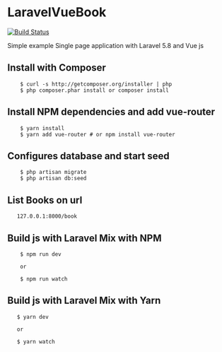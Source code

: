# LaravelVueBook

[![Build Status](https://travis-ci.org/Tony133/LaravelVueBook.svg?branch=master)](https://travis-ci.org/Tony133/LaravelVueBook)

Simple example Single page application with Laravel 5.8 and Vue js 

## Install with Composer

```
    $ curl -s http://getcomposer.org/installer | php
    $ php composer.phar install or composer install
```

## Install NPM dependencies and add vue-router

```
    $ yarn install
    $ yarn add vue-router # or npm install vue-router

```
## Configures database and start seed

```
    $ php artisan migrate
    $ php artisan db:seed
```

## List Books on url

```
   127.0.0.1:8000/book
```

## Build js with Laravel Mix with NPM

```
    $ npm run dev

    or

    $ npm run watch
```

## Build js with Laravel Mix with Yarn

```
   $ yarn dev

   or
  
   $ yarn watch
```
